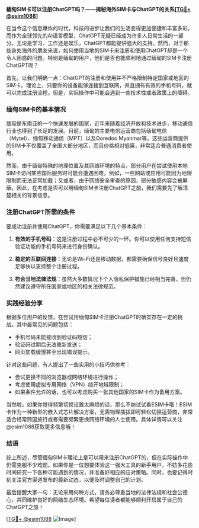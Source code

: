**緬甸SIM卡可以注册ChatGPT吗？——揭秘海外SIM卡与ChatGPT的关系[[TG💪+ @esim1088](https://t.me/s/esim1088)]**

在当今这个信息爆炸的时代，科技的进步让我们的生活变得更加便捷和丰富多彩。而作为全球领先的AI语言模型，ChatGPT无疑已经成为许多人日常生活的一部分。无论是学习、工作还是娱乐，ChatGPT都能提供强大的支持。然而，对于那些身处海外的朋友来说，如何使用当地的SIM卡来注册和使用ChatGPT却是一个令人困惑的问题。特别是缅甸的用户，他们是否也能顺利地通过缅甸的SIM卡注册ChatGPT呢？

首先，让我们明确一点：ChatGPT的注册和使用并不严格限制特定国家或地区的SIM卡。理论上，只要你的设备能够连接到互联网，并且拥有有效的手机号码，就可以完成注册流程。但是，实际操作中可能会遇到一些技术性或者政策上的障碍。

### 缅甸SIM卡的基本情况

缅甸是东南亚的一个快速发展的国家，近年来随着经济开放和技术进步，移动通信行业也得到了长足的发展。目前，缅甸的主要电信运营商包括缅甸电信（Mytel）、缅甸移动通信（MPT）以及Ooredoo Myanmar等。这些运营商提供的SIM卡不仅覆盖了全国大部分地区，而且价格相对低廉，非常适合普通消费者使用。

然而，由于缅甸特殊的地理位置及其网络环境的特点，部分用户在尝试使用本地SIM卡访问某些国际服务时可能会遭遇困难。例如，一些网站或应用可能因为地理限制而无法正常加载；又或者，由于网络安全审查的原因，部分敏感内容会被屏蔽。因此，在考虑是否可以用缅甸SIM卡注册ChatGPT之前，我们需要先了解清楚相关的背景信息。

### 注册ChatGPT所需的条件

要成功注册并使用ChatGPT，你需要满足以下几个基本条件：

1. **有效的手机号码**：这是注册过程中必不可少的一环。你可以使用任何支持短信验证功能的手机号码来进行身份确认。
   
2. **稳定的互联网连接**：无论是Wi-Fi还是移动数据，都需要确保信号良好且速度足够快以支持整个注册过程。

3. **符合当地法律法规**：虽然大多数情况下个人隐私保护措施已经相当完善，但仍然建议遵守所在国家或地区的相关法律规范。

### 实践经验分享

根据多位用户的反馈，在尝试用缅甸SIM卡注册ChatGPT时确实存在一定的挑战。其中最常见的问题包括：
- 手机号码未能接收到验证码短信；
- 验证码过期后无法重新发送；
- 网页加载缓慢甚至出现错误提示。

针对这些问题，有人提出了一些实用的小技巧供参考：
- 尝试更换不同的浏览器或网络环境进行操作；
- 考虑使用虚拟专用网络（VPN）绕开地域限制；
- 如果条件允许的话，也可以考虑购买一张其他国家的SIM卡作为备用方案。

当然啦，如果你觉得频繁切换设置太麻烦的话，那么不妨试试看ESIM卡哦！ESIM卡作为一种新型的嵌入式芯片解决方案，无需物理插拔即可轻松切换运营商，非常适合经常跨国旅行或者需要频繁更换网络环境的人士使用。具体详情可以关注@esim1088获取更多信息哦！

### 结语

综上所述，尽管缅甸SIM卡理论上是可以用来注册ChatGPT的，但在实际操作中仍需克服不少难题。如果你是一位想要体验这一强大工具的新手用户，不妨多花些时间研究一下各种可能遇到的情况，并准备好相应的应对策略。同时，也要记得时刻关注官方渠道发布的最新动态，以便及时调整自己的计划。

最后提醒大家一句：无论采用何种方式，请务必尊重当地的法律法规和社会公德心，共同维护良好的网络生态环境。希望每位读者都能够顺利开启属于自己的ChatGPT之旅！

[[TG💪+ @esim1088](https://t.me/s/esim1088) ![Image](https://i.postimg.cc/4NQfJmqS/Snipaste-2025-05-13-00-14-12.png)]